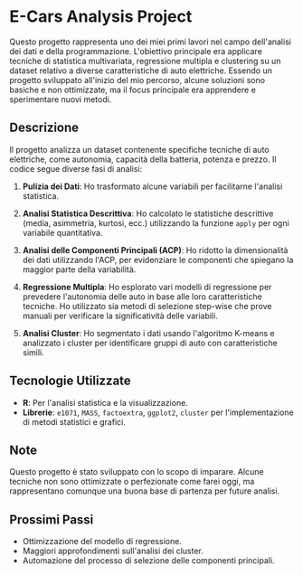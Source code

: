 
# E-Cars Analysis Project

Questo progetto rappresenta uno dei miei primi lavori nel campo dell'analisi dei dati e della programmazione. L'obiettivo principale era applicare tecniche di statistica multivariata, regressione multipla e clustering su un dataset relativo a diverse caratteristiche di auto elettriche. Essendo un progetto sviluppato all'inizio del mio percorso, alcune soluzioni sono basiche e non ottimizzate, ma il focus principale era apprendere e sperimentare nuovi metodi.

## Descrizione

Il progetto analizza un dataset contenente specifiche tecniche di auto elettriche, come autonomia, capacità della batteria, potenza e prezzo. Il codice segue diverse fasi di analisi:

1. **Pulizia dei Dati**: Ho trasformato alcune variabili per facilitarne l'analisi statistica.
   
2. **Analisi Statistica Descrittiva**: Ho calcolato le statistiche descrittive (media, asimmetria, kurtosi, ecc.) utilizzando la funzione `apply` per ogni variabile quantitativa.

3. **Analisi delle Componenti Principali (ACP)**: Ho ridotto la dimensionalità dei dati utilizzando l'ACP, per evidenziare le componenti che spiegano la maggior parte della variabilità.

4. **Regressione Multipla**: Ho esplorato vari modelli di regressione per prevedere l'autonomia delle auto in base alle loro caratteristiche tecniche. Ho utilizzato sia metodi di selezione step-wise che prove manuali per verificare la significatività delle variabili.

5. **Analisi Cluster**: Ho segmentato i dati usando l'algoritmo K-means e analizzato i cluster per identificare gruppi di auto con caratteristiche simili.

## Tecnologie Utilizzate

- **R**: Per l'analisi statistica e la visualizzazione.
- **Librerie**: `e1071`, `MASS`, `factoextra`, `ggplot2`, `cluster` per l'implementazione di metodi statistici e grafici.

## Note

Questo progetto è stato sviluppato con lo scopo di imparare. Alcune tecniche non sono ottimizzate o perfezionate come farei oggi, ma rappresentano comunque una buona base di partenza per future analisi.

## Prossimi Passi

- Ottimizzazione del modello di regressione.
- Maggiori approfondimenti sull'analisi dei cluster.
- Automazione del processo di selezione delle componenti principali.
